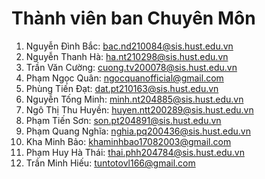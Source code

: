 # Thành viên ban Chuyên Môn 
  1. Nguyễn Đình Bắc: bac.nd210084@sis.hust.edu.vn	
  2. Nguyễn Thanh Hà: ha.nt210298@sis.hust.edu.vn
  3. Trần Văn Cường: cuong.tv200078@sis.hust.edu.vn
  4. Phạm Ngọc Quân: ngocquanofficial@gmail.com
  5. Phùng Tiến Đạt: dat.pt210163@sis.hust.edu.vn
  6. Nguyễn Tống Minh: minh.nt204885@sis.hust.edu.vn
  7. Ngô Thị Thu Huyền: huyen.ntt200289@sis.hust.edu.vn
  8. Phạm Tiến Sơn: son.pt204891@sis.hust.edu.vn
  9. Phạm Quang Nghĩa: nghia.pq200436@sis.hust.edu.vn
  10. Kha Minh Bảo: khaminhbao17082003@gmail.com
  11. Phạm Huy Hà Thái: thai.phh204784@sis.hust.edu.vn
  12. Trần Minh Hiếu: tuntotovl166@gmail.com
